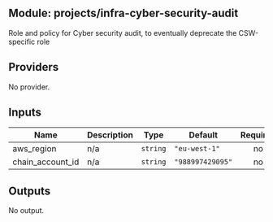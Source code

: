 ## Module: projects/infra-cyber-security-audit

Role and policy for Cyber security audit, to eventually deprecate the CSW-specific role

## Providers

No provider.

## Inputs

| Name | Description | Type | Default | Required |
|------|-------------|------|---------|:-----:|
| aws\_region | n/a | `string` | `"eu-west-1"` | no |
| chain\_account\_id | n/a | `string` | `"988997429095"` | no |

## Outputs

No output.

